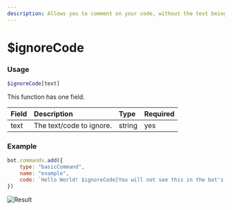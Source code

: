 ```yaml
---
description: Allows you to comment on your code, without the text being included in the bot's response.
---
```

# $ignoreCode
### Usage
```php
$ignoreCode[text]
```

This function has one field.

| Field | Description | Type | Required
| :---- | :---- | :---- | :-----
| text | The text/code to ignore. | string | yes

### Example
```javascript
bot.commands.add({
    type: "basicCommand",
    name: "example",
    code: `Hello World! $ignoreCode[You will not see this in the bot's response]`
})
```
![Result](https://user-images.githubusercontent.com/69215413/139556001-a5158374-5ab5-4572-9308-6dbd431f70fe.png)